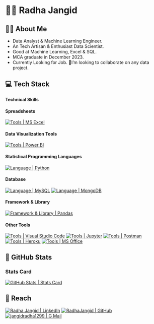 # :man_student: Radha Jangid

## :tipping_hand_man: About Me
- Data Analyst & Machine Learning Engineer.
- An Tech Artisan & Enthusiast Data Scientist.
- Good at Machine Learning, Excel & SQL.
- MCA graduate in December 2023.
- Currently Looking for Job.
 💞️I’m looking to collaborate on any data project.


## :computer: Tech Stack

#### Technical Skills 



#### Spreadsheets 
[![Tools | MS Excel](https://img.shields.io/badge/Microsoft_Excel-eeeeee?style=for-the-badge&logo=microsoft-excel&logoColor=217346&labelColor=fefefe)][microsoft_excel]

#### Data Visualization Tools

[![Tools | Power BI](https://img.shields.io/badge/Power_BI-eeeeee?style=for-the-badge&logo=powerbi&logoColor=F2C811&labelColor=fefefe)][power_bi]


#### Statistical Programming Languages 

[![Language | Python](https://img.shields.io/badge/Python-eeeeee?style=for-the-badge&logo=python&logoColor=ffffff&labelColor=3776AB)][python]





#### Database

[![Language | MySQL](https://img.shields.io/badge/MySQL-eeeeee?style=for-the-badge&logo=mysql&logoColor=ffffff&labelColor=4479A1)][mysql]
[![Language | MongoDB](https://img.shields.io/badge/Mongo_DB-eeeeee?style=for-the-badge&logo=mongodb&logoColor=47A248&labelColor=fefefe)][mongodb]

#### Framework & Library

[![Framework & Library | Pandas](https://img.shields.io/badge/Pandas-eeeeee?style=for-the-badge&logo=pandas&logoColor=150458&labelColor=fefefe)][pandas]




#### Other Tools

[![Tools | Visual Studio Code](https://img.shields.io/badge/Visual_Studio_Code-eeeeee?style=for-the-badge&logo=visual-studio-code&logoColor=007ACC&labelColor=2C2C32)][visual_studio_code]
[![Tools | Jupyter](https://img.shields.io/badge/Jupyter-eeeeee?style=for-the-badge&logo=jupyter&logoColor=F37626&labelColor=fefefe)][jupyter]
[![Tools | Postman](https://img.shields.io/badge/Postman-eeeeee?style=for-the-badge&logo=postman&logoColor=FF6C37&labelColor=fefefe)][postman]
[![Tools | Heroku](https://img.shields.io/badge/Heroku-eeeeee?style=for-the-badge&logo=heroku&logoColor=ffffff&labelColor=430098)][heroku]
[![Tools | MS Office](https://img.shields.io/badge/Microsoft_Office-eeeeee?style=for-the-badge&logo=microsoft-office&logoColor=D83B01&labelColor=fefefe)][microsoft_office]



## :memo: GitHub Stats

### Stats Card

[![GitHub Stats | Stats Card](https://github-readme-stats.vercel.app/api?username=RadhaJangid&show_icons=true&theme=tokyonight&count_private=true&hide=stars)][stats_card]

<!-- ### Top Language -->
<!--  -->
<!-- [![GitHub Stats | Top Language](https://github-readme-stats.vercel.app/api/top-langs/?username=RadhaJangid&layout=compact&theme=tokyonight&langs_count=5)][top_language] -->
<!--  -->
<!-- ### Profile Trophy -->
<!--  -->
<!-- [![GitHub Stats | Profile Trophy](https://github-profile-trophy.vercel.app/?username=RadhaJangid&theme=onedark&row=1)][profile_trophy] -->
<!--  -->

<!-- ### Streak Stats -->
<!--  -->
<!-- [![GitHub Stats | Contribution Card](https://github-readme-streak-stats.herokuapp.com/?user=RadhaJangid&theme=tokyonight)][streak_stats] -->
<!--  -->
<!-- ### Activity Graph -->
<!--  -->
<!-- [![GitHub Stats | Activity Graph](https://activity-graph.herokuapp.com/graph?username=RadhaJangid&theme=react-dark)][activity_graph] -->

## :round_pushpin: Reach

[![Radha Jangid | LinkedIn](https://img.shields.io/badge/Radha_Jangid-eeeeee?style=for-the-badge&logo=linkedin&logoColor=ffffff&labelColor=0A66C2)][reach_linkedin]
[![RadhaJangid | GitHub](https://img.shields.io/badge/RadhaJangid-eeeeee?style=for-the-badge&logo=github&logoColor=ffffff&labelColor=181717)][reach_github]
[![jangidradha1299 | G Mail](https://img.shields.io/badge/jangidradha1299-eeeeee?style=for-the-badge&logo=gmail&logoColor=ffffff&labelColor=EA4335)][reach_gmail]


<!-- LINKS -->
<!-- Language -->



[python]: https://www.python.org/


<!-- Database -->

[mongodb]: https://www.mongodb.com/
[mysql]: https://www.mysql.com/

<!-- Framework & Library -->


[pandas]: https://pandas.pydata.org/docs/


<!-- Tools -->

[heroku]: https://www.heroku.com/
[jupyter]: https://docs.jupyter.org/en/latest/
[microsoft_excel]: https://www.microsoft.com/en-in/microsoft-365/excel
[microsoft_office]: https://www.microsoft.com/en-in/microsoft-365/microsoft-office
[postman]: https://www.postman.com/
[power_bi]: https://powerbi.microsoft.com/en-au/
[visual_studio_code]: https://code.visualstudio.com/
[microsoft_excel]: https://www.microsoft.com/en-in/microsoft-365/excel

<!-- GitHub Stats -->

[activity_graph]: https://github.com/Ashutosh00710/github-readme-activity-graph
[profile_trophy]: https://github.com/ryo-ma/github-profile-trophy
[stats_card]: https://github.com/anuraghazra/github-readme-stats
[streak_stats]: https://github.com/DenverCoder1/github-readme-streak-stats
[top_language]: https://github.com/anuraghazra/github-readme-stats

<!-- Reach  -->

[reach_github]: https://github.com/RadhaJangid
[reach_gmail]: mailto:jangidradha1299@gmail.com?subject=GitHub%20Hello
[reach_linkedin]: https://www.linkedin.com/in/radha-jangid-a0669a22a/

